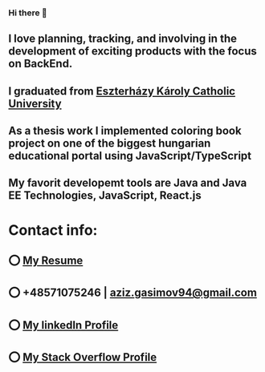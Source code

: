 ### Hi there 👋

<!--
**AZIZGASIMOV94/AZIZGASIMOV94** is a ✨ _special_ ✨ repository because its `README.md` (this file) appears on your GitHub profile.

Here are some ideas to get you started:

- 🔭 I’m currently working on ...
- 🌱 I’m currently learning ...
- 👯 I’m looking to collaborate on ...
- 🤔 I’m looking for help with ...
- 💬 Ask me about ...
- 📫 How to reach me: ...
- 😄 Pronouns: ...
- ⚡ Fun fact: ...
-->

## I love planning, tracking, and involving in the development of exciting products with the focus on BackEnd.

## I graduated from [Eszterházy Károly Catholic University](https://uni-eszterhazy.hu/)

## As a thesis work I implemented coloring book project on one of the biggest hungarian educational portal using JavaScript/TypeScript

## My favorit developemt tools are Java and Java EE Technologies, JavaScript, React.js

# Contact info:
## ⭕ [My Resume](https://azizgasimov94.github.io/resume/)
## ⭕ +48571075246 | aziz.gasimov94@gmail.com
## ⭕ [My linkedIn Profile](https://www.linkedin.com/in/aziz-gasimov/)
## ⭕ [My Stack Overflow Profile](https://stackoverflow.com/users/10832295/aziz-gasimov)




